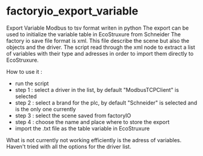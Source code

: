 # factoryio_export_variable
 Export Variable Modbus to tsv format writen in python
 The export can be used to initialize the variable table in EcoStruxure from Schneider
 The factory io save file format is xml. This file describe the scene but also the objects and the driver.
 The script read through the xml node to extract a list of variables with their type and adresses in order to import them directly to EcoStruxure.

 How to use it :
* run the script
* step 1 : select a driver in the list, by default "ModbusTCPClient" is selected
* step 2 : select a brand for the plc, by default "Schneider" is selected and is the only one currently
* step 3 : select the scene saved from factoryIO
* step 4 : choose the name and place where to store the export
* import the .txt file as the table variable in EcoStruxure

What is not currently not working efficiently is the adress of variables.
Haven't tried with all the options for the driver list.
